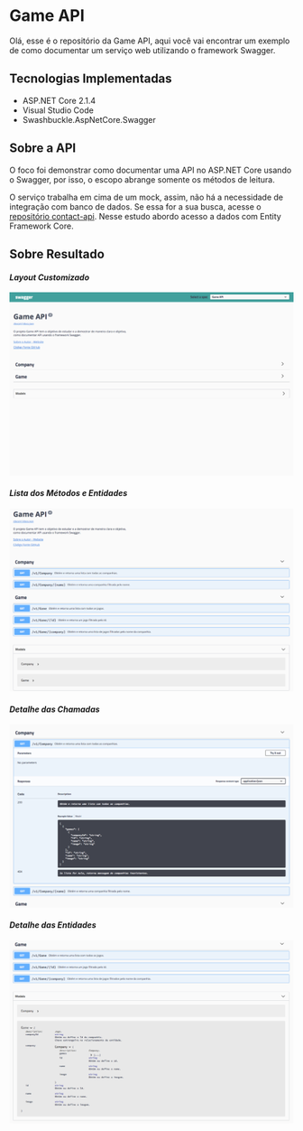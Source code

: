 # Game API
Olá, esse é o repositório da Game API, aqui você vai encontrar um exemplo de como documentar um serviço web utilizando o framework Swagger.

## Tecnologias Implementadas
* ASP.NET Core 2.1.4
* Visual Studio Code
* Swashbuckle.AspNetCore.Swagger

## Sobre a API
O foco foi demonstrar como documentar uma API no ASP.NET Core usando o Swagger, por isso, o escopo abrange somente os métodos de leitura.

O serviço trabalha em cima de um mock, assim, não há a necessidade de integração com banco de dados. Se essa for a sua busca, acesse o [repositório contact-api](../../../contact-api). Nesse estudo abordo acesso a dados com Entity Framework Core.

## Sobre Resultado

#### *Layout Customizado* ####
![](wwwroot/images/game-api-screenshot-1.png)

#### *Lista dos Métodos e Entidades* ####
![](wwwroot/images/game-api-screenshot-2.png)

#### *Detalhe das Chamadas* ####
![](wwwroot/images/game-api-screenshot-3.png)

#### *Detalhe das Entidades* ####
![](wwwroot/images/game-api-screenshot-4.png)
